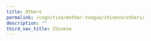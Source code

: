 ```yaml
---
title: Others
permalink: /cognitive/mother-tongue/chinese/others/
description: ""
third_nav_title: Chinese
---
```


